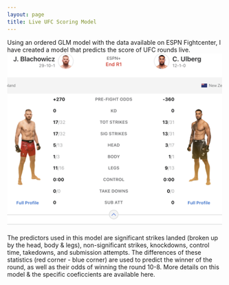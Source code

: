 ```yaml
---
layout: page
title: Live UFC Scoring Model
---
```

Using an ordered GLM model with the data available on ESPN Fightcenter, I have created a model that predicts the score of UFC rounds live.
<img src="/assets/ufc/fightcenter_ex.png" alt="Image" width="500"/>
&nbsp;<br>
The predictors used in this model are significant strikes landed (broken up by the head, body & legs), non-significant strikes, knockdowns, control time, takedowns, and submission attempts. The differences of these statistics (red corner - blue corner) are used to predict the winner of the round, as well as their odds of winning the round 10-8. More details on this model & the specific coeficcients are available here.
&nbsp;<br>

